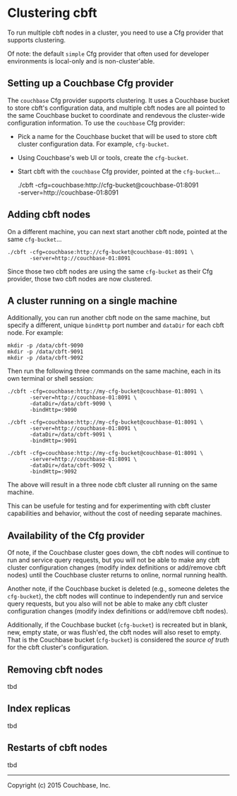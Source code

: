 # Clustering cbft

To run multiple cbft nodes in a cluster, you need to use a Cfg
provider that supports clustering.

Of note: the default ```simple``` Cfg provider that often used for
developer environments is local-only and is non-cluster'able.

## Setting up a Couchbase Cfg provider

The ```couchbase``` Cfg provider supports clustering.  It uses a
Couchbase bucket to store cbft's configuration data, and multiple cbft
nodes are all pointed to the same Couchbase bucket to coordinate and
rendevous the cluster-wide configuration information.  To use the
```couchbase``` Cfg provider:

- Pick a name for the Couchbase bucket that will be used to store cbft
  cluster configuration data.  For example, ```cfg-bucket```.

- Using Couchbase's web UI or tools, create the ```cfg-bucket```.

- Start cbft with the ```couchbase``` Cfg provider, pointed at the
  ```cfg-bucket```...

    ./cbft -cfg=couchbase:http://cfg-bucket@couchbase-01:8091 \
           -server=http://couchbase-01:8091

## Adding cbft nodes

On a different machine, you can next start another cbft node, pointed
at the same ```cfg-bucket```...

    ./cbft -cfg=couchbase:http://cfg-bucket@couchbase-01:8091 \
           -server=http://couchbase-01:8091

Since those two cbft nodes are using the same ```cfg-bucket``` as
their Cfg provider, those two cbft nodes are now clustered.

## A cluster running on a single machine

Additionally, you can run another cbft node on the same machine, but
specify a different, unique ```bindHttp``` port number and
```dataDir``` for each cbft node.  For example:

    mkdir -p /data/cbft-9090
    mkdir -p /data/cbft-9091
    mkdir -p /data/cbft-9092

Then run the following three commands on the same machine, each in its
own terminal or shell session:

    ./cbft -cfg=couchbase:http://my-cfg-bucket@couchbase-01:8091 \
           -server=http://couchbase-01:8091 \
           -dataDir=/data/cbft-9090 \
           -bindHttp=:9090

    ./cbft -cfg=couchbase:http://my-cfg-bucket@couchbase-01:8091 \
           -server=http://couchbase-01:8091 \
           -dataDir=/data/cbft-9091 \
           -bindHttp=:9091

    ./cbft -cfg=couchbase:http://my-cfg-bucket@couchbase-01:8091 \
           -server=http://couchbase-01:8091 \
           -dataDir=/data/cbft-9092 \
           -bindHttp=:9092

The above will result in a three node cbft cluster all running on the
same machine.

This can be usefule for testing and for experimenting with cbft
cluster capabilities and behavior, without the cost of needing
separate machines.

## Availability of the Cfg provider

Of note, if the Couchbase cluster goes down, the cbft nodes will
continue to run and service query requests, but you will not be able
to make any cbft cluster configuration changes (modify index
definitions or add/remove cbft nodes) until the Couchbase cluster
returns to online, normal running health.

Another note, if the Couchbase bucket is deleted (e.g., someone
deletes the ```cfg-bucket```), the cbft nodes will continue to
independently run and service query requests, but you also will not be
able to make any cbft cluster configuration changes (modify index
definitions or add/remove cbft nodes).

Additionally, if the Couchbase bucket (```cfg-bucket```) is recreated
but in blank, new, empty state, or was flush'ed, the cbft nodes will
also reset to empty.  That is the Couchbase bucket (```cfg-bucket```)
is considered the _source of truth_ for the cbft cluster's
configuration.

## Removing cbft nodes

tbd

## Index replicas

tbd

## Restarts of cbft nodes

tbd

---

Copyright (c) 2015 Couchbase, Inc.
